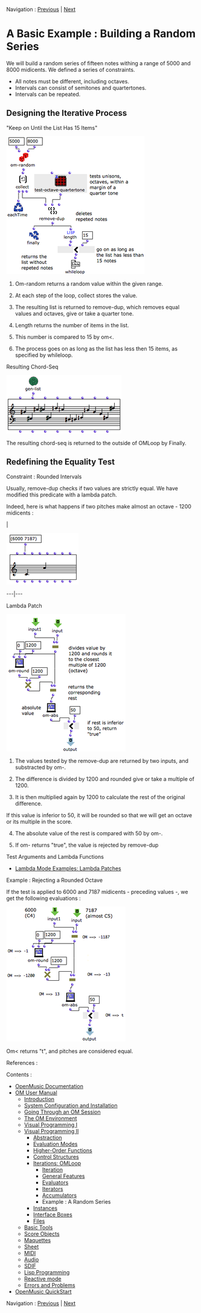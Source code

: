 
Navigation : [Previous](Acum "page précédente\(Acum\)") | [Next](Instances "Next\(Instances\)")

# A Basic Example : Building a Random Series

We will build a random series of fifteen notes withing a range of 5000 and
8000 midicents. We defined a series of constraints.

  * All notes must be different, including octaves. 
  * Intervals can consist of semitones and quartertones. 
  * Intervals can be repeated.

## Designing the Iterative Process

"Keep on Until the List Has 15 Items"

![](../res/exloop.png)

  1. Om-random returns a random value within the given range. 

  2. At each step of the loop, collect stores the value. 

  3. The resulting list is returned to remove-dup, which removes equal values and octaves, give or take a quarter tone.

  4. Length returns the number of items in the list. 

  5. This number is compared to 15 by om<. 

  6. The process goes on as long as the list has less then 15 items, as specified by whileloop. 

Resulting Chord-Seq

![](../res/genlist.png)

The resulting chord-seq is returned to the outside of OMLoop by Finally.

## Redefining the Equality Test

Constraint : Rounded Intervals

Usually, remove-dup checks if two values are strictly equal. We have modified
this predicate with a lambda patch.

Indeed, here is what happens if two pitches make almost an octave - 1200
midicents :

|

![](../res/ex.png)  
  
---|---  
  
Lambda Patch

![](../res/testex.png)

  1. The values tested by the remove-dup are returned by two inputs, and substracted by om-. 

  2. The difference is divided by 1200 and rounded give or take a multiple of 1200. 

  3. It is then multiplied again by 1200 to calculate the rest of the original difference.

If this value is inferior to 50, it will be rounded so that we will get an
octave or its multiple in the score.

  4. The absolute value of the rest is compared with 50 by om-.

  5. If om- returns "true", the value is rejected by remove-dup

Test Arguments and Lambda Functions

  * [Lambda Mode Examples: Lambda Patches](LambdaPatch)

Example : Rejecting a Rounded Octave

If the test is applied to 6000 and 7187 midicents - preceding values -, we get
the following evaluations :

![](../res/testexample.png)

Om< returns "t", and pitches are considered equal.

References :

Contents :

  * [OpenMusic Documentation](OM-Documentation)
  * [OM User Manual](OM-User-Manual)
    * [Introduction](00-Contents)
    * [System Configuration and Installation](Installation)
    * [Going Through an OM Session](Goingthrough)
    * [The OM Environment](Environment)
    * [Visual Programming I](BasicVisualProgramming)
    * [Visual Programming II](AdvancedVisualProgramming)
      * [Abstraction](Abstraction)
      * [Evaluation Modes](EvalModes)
      * [Higher-Order Functions](HighOrder)
      * [Control Structures](Control)
      * [Iterations: OMLoop](OMLoop)
        * [Iteration](LoopIntro)
        * [General Features](LoopGeneral)
        * [Evaluators](LoopEvaluators)
        * [Iterators](LoopIterators)
        * [Accumulators](LoopAccumulators)
        * Example : A Random Series
      * [Instances](Instances)
      * [Interface Boxes](InterfaceBoxes)
      * [Files](Files)
    * [Basic Tools](BasicObjects)
    * [Score Objects](ScoreObjects)
    * [Maquettes](Maquettes)
    * [Sheet](Sheet)
    * [MIDI](MIDI)
    * [Audio](Audio)
    * [SDIF](SDIF)
    * [Lisp Programming](Lisp)
    * [Reactive mode](Reactive)
    * [Errors and Problems](errors)
  * [OpenMusic QuickStart](QuickStart-Chapters)

Navigation : [Previous](Acum "page précédente\(Acum\)") | [Next](Instances "Next\(Instances\)")

